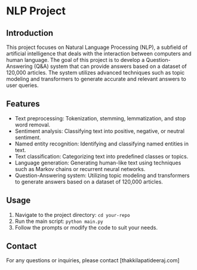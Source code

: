 # NLP Project

## Introduction
This project focuses on Natural Language Processing (NLP), a subfield of artificial intelligence that deals with the interaction between computers and human language. The goal of this project is to develop a Question-Answering (Q&A) system that can provide answers based on a dataset of 120,000 articles. The system utilizes advanced techniques such as topic modeling and transformers to generate accurate and relevant answers to user queries.

## Features
- Text preprocessing: Tokenization, stemming, lemmatization, and stop word removal.
- Sentiment analysis: Classifying text into positive, negative, or neutral sentiment.
- Named entity recognition: Identifying and classifying named entities in text.
- Text classification: Categorizing text into predefined classes or topics.
- Language generation: Generating human-like text using techniques such as Markov chains or recurrent neural networks.
- Question-Answering system: Utilizing topic modeling and transformers to generate answers based on a dataset of 120,000 articles.

## Usage
1. Navigate to the project directory: `cd your-repo`
2. Run the main script: `python main.py`
3. Follow the prompts or modify the code to suit your needs.

## Contact
For any questions or inquiries, please contact [thakkilapatideeraj.com]